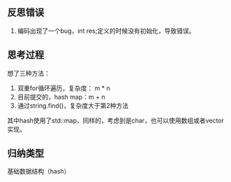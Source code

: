 ## 反思错误

1. 编码出现了一个bug，int res;定义的时候没有初始化，导致错误。

## 思考过程

想了三种方法：

1. 双重for循环遍历，复杂度： m * n
2. 目前提交的，hash map：m + n
3. 通过string.find()，复杂度大于第2种方法

其中hash使用了std::map，同样的，考虑到是char，也可以使用数组或者vector实现。

## 归纳类型

基础数据结构（hash）
